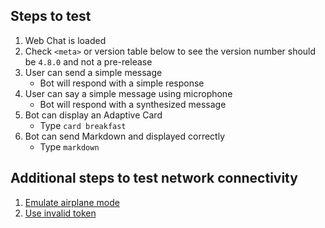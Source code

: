 ## Steps to test

1. Web Chat is loaded
1. Check `<meta>` or version table below to see the version number should be `4.8.0` and not a pre-release
1. User can send a simple message
   - Bot will respond with a simple response
1. User can say a simple message using microphone
   - Bot will respond with a synthesized message
1. Bot can display an Adaptive Card
   - Type `card breakfast`
1. Bot can send Markdown and displayed correctly
   - Type `markdown`

## Additional steps to test network connectivity

1. [Emulate airplane mode](index.html?customization=dljs-airplane-mode)
1. [Use invalid token](index.html?customization=dljs-bad-token)
